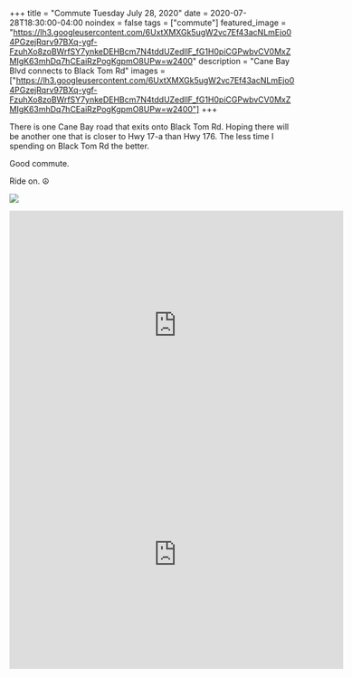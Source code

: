 +++
title =  "Commute Tuesday July 28, 2020"
date = 2020-07-28T18:30:00-04:00
noindex = false
tags = ["commute"]
featured_image = "https://lh3.googleusercontent.com/6UxtXMXGk5ugW2vc7Ef43acNLmEjo04PGzejRqrv97BXq-ygf-FzuhXo8zoBWrfSY7ynkeDEHBcm7N4tddUZedllF_fG1H0piCGPwbvCV0MxZMIgK63mhDq7hCEaiRzPogKgpmO8UPw=w2400"
description = "Cane Bay Blvd connects to Black Tom Rd"
images = ["https://lh3.googleusercontent.com/6UxtXMXGk5ugW2vc7Ef43acNLmEjo04PGzejRqrv97BXq-ygf-FzuhXo8zoBWrfSY7ynkeDEHBcm7N4tddUZedllF_fG1H0piCGPwbvCV0MxZMIgK63mhDq7hCEaiRzPogKgpmO8UPw=w2400"]
+++

There is one Cane Bay road that exits onto Black Tom Rd. Hoping there will be another one that is closer to Hwy 17-a than Hwy 176. The less time I spending on Black Tom Rd the better.

Good commute.

Ride on. ☮

<a href='https://lh3.googleusercontent.com/OMGtrww2mh5JN0XaBqI9NJn1mKwnWj4El4sgz9K52qNKxjBhj1FD2Eup3dGHdRSa0Zauf3v57FnbVwbcVjwDUMKdMd67BpCysmArFsmEa6TEj2YICJgHzGU1EtMTp1jcN_7XOEpyARE=w2400'><img src='https://lh3.googleusercontent.com/OMGtrww2mh5JN0XaBqI9NJn1mKwnWj4El4sgz9K52qNKxjBhj1FD2Eup3dGHdRSa0Zauf3v57FnbVwbcVjwDUMKdMd67BpCysmArFsmEa6TEj2YICJgHzGU1EtMTp1jcN_7XOEpyARE=w2400'></a>


<iframe height='405' width='590' frameborder='0' allowtransparency='true' scrolling='no' src='https://www.strava.com/activities/3825822520/embed/55e231016f0ea2c85d21e69daa972c55e866cd75'></iframe>

 <iframe height='405' width='590' frameborder='0' allowtransparency='true' scrolling='no' src='https://www.strava.com/activities/3830031259/embed/d61943b1ed4aff39266a009a8f2dec47e6c8d5c6'></iframe>
